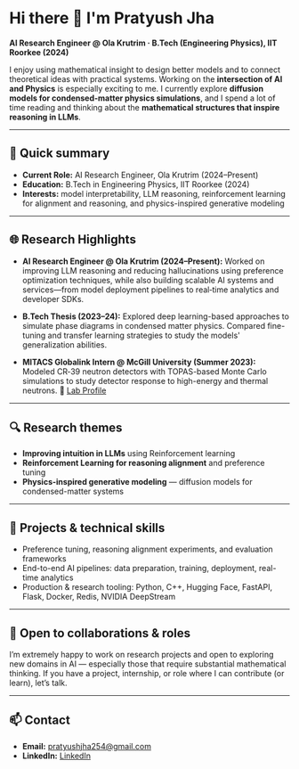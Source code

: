 # Hi there 👋 I'm Pratyush Jha

**AI Research Engineer @ Ola Krutrim · B.Tech (Engineering Physics), IIT Roorkee (2024)**

I enjoy using mathematical insight to design better models and to connect theoretical ideas with practical systems. Working on the **intersection of AI and Physics** is especially exciting to me.
I currently explore **diffusion models for condensed-matter physics simulations**, and I spend a lot of time reading and thinking about the **mathematical structures that inspire reasoning in LLMs**.

---

## 🔎 Quick summary
- **Current Role:** AI Research Engineer, Ola Krutrim (2024–Present)  
- **Education:** B.Tech in Engineering Physics, IIT Roorkee (2024)  
- **Interests:** model interpretability, LLM reasoning, reinforcement learning for alignment and reasoning, and physics-inspired generative modeling  

---

## 🌐 Research Highlights 
- **AI Research Engineer @ Ola Krutrim (2024–Present):**
  Worked on improving LLM reasoning and reducing hallucinations using preference optimization techniques, while also building scalable AI systems and services—from model deployment pipelines to real‑time analytics and developer SDKs.
  
- **B.Tech Thesis (2023–24):**
  Explored deep learning-based approaches to simulate phase diagrams in condensed matter physics. Compared fine-tuning and transfer learning strategies to study the models' generalization abilities.
  
- **MITACS Globalink Intern @ McGill University (Summer 2023):**
  Modeled CR‑39 neutron detectors with TOPAS-based Monte Carlo simulations to study detector response to high-energy and thermal neutrons.
  🔗 [Lab Profile](https://kildealab.com/author/pratyush-jha/)

---

## 🔍 Research themes
- **Improving intuition in LLMs** using Reinforcement learning  
- **Reinforcement Learning for reasoning alignment** and preference tuning  
- **Physics-inspired generative modeling** — diffusion models for condensed-matter systems

---

## 🧪 Projects & technical skills
- Preference tuning, reasoning alignment experiments, and evaluation frameworks  
- End-to-end AI pipelines: data preparation, training, deployment, real-time analytics  
- Production & research tooling: Python, C++, Hugging Face, FastAPI, Flask, Docker, Redis, NVIDIA DeepStream

---

## 🤝 Open to collaborations & roles
I’m extremely happy to work on research projects and open to exploring new domains in AI — especially those that require substantial mathematical thinking. If you have a project, internship, or role where I can contribute (or learn), let’s talk.

---

## 📫 Contact
- **Email:** [pratyushjha254@gmail.com](mailto:pratyushjha254@gmail.com)  
- **LinkedIn:** [LinkedIn](https://www.linkedin.com/in/pratyush-jha-a93417213/)
